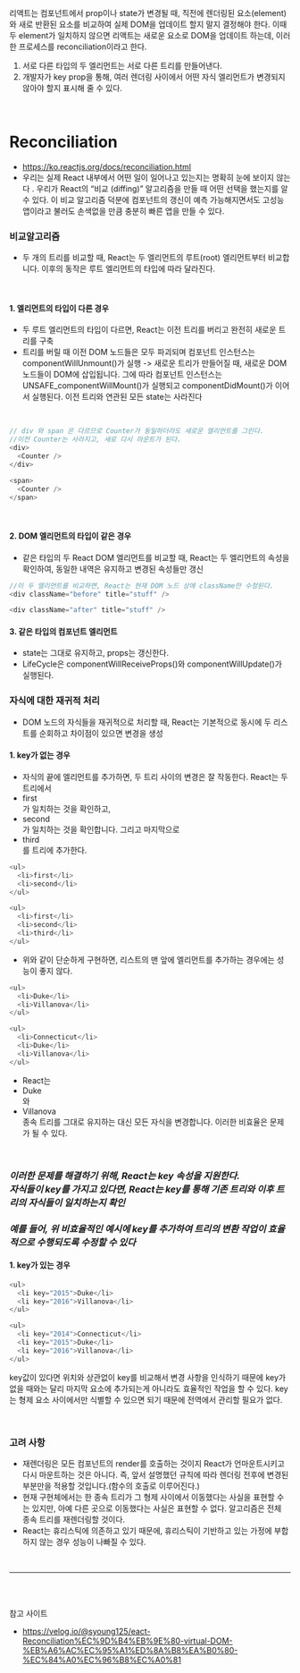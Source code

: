 리액트는 컴포넌트에서 prop이나 state가 변경될 때, 직전에 렌더링된 요소(element)와 새로 반환된 요소를 비교하여 실제 DOM을 업데이트 할지 말지 결정해야 한다. 이때 두 element가 일치하지 않으면 리액트는 새로운 요소로 DOM을 업데이트 하는데, 이러한 프로세스를 reconciliation이라고 한다.

1. 서로 다른 타입의 두 엘리먼트는 서로 다른 트리를 만들어낸다.
2. 개발자가 key prop을 통해, 여러 렌더링 사이에서 어떤 자식 엘리먼트가 변경되지 않아야 할지 표시해 줄 수 있다.

<br/>

# Reconciliation
- https://ko.reactjs.org/docs/reconciliation.html
- 우리는 실제 React 내부에서 어떤 일이 일어나고 있는지는 명확히 눈에 보이지 않는다 . 우리가 React의 “비교 (diffing)” 알고리즘을 만들 때 어떤 선택을 했는지를 알 수 있다. 이 비교 알고리즘 덕분에 컴포넌트의 갱신이 예측 가능해지면서도 고성능 앱이라고 불러도 손색없을 만큼 충분히 빠른 앱을 만들 수 있다.

### 비교알고리즘 
- 두 개의 트리를 비교할 때, React는 두 엘리먼트의 루트(root) 엘리먼트부터 비교합니다. 이후의 동작은 루트 엘리먼트의 타입에 따라 달라진다.

<br/>


#### 1. 엘리먼트의 타입이 다른 경우
- 두 루트 엘리먼트의 타입이 다르면, React는 이전 트리를 버리고 완전히 새로운 트리를 구축
- 트리를 버릴 때 이전 DOM 노드들은 모두 파괴되며  컴포넌트 인스턴스는 componentWillUnmount()가 실행 -> 새로운 트리가 만들어질 때, 새로운 DOM 노드들이 DOM에 삽입됩니다. 그에 따라 컴포넌트 인스턴스는 UNSAFE_componentWillMount()가 실행되고 componentDidMount()가 이어서 실행된다. 이전 트리와 연관된 모든 state는 사라진다

<br/>

```javascript
// div 와 span 은 다르므로 Counter가 동일하더라도 새로운 엘리먼트를 그린다. 
//이전 Counter는 사라지고, 새로 다시 마운트가 된다.
<div>
  <Counter />
</div>

<span>
  <Counter />
</span>
```
<br/>

#### 2. DOM 엘리먼트의 타입이 같은 경우
- 같은 타입의 두 React DOM 엘리먼트를 비교할 때, React는 두 엘리먼트의 속성을 확인하여, 동일한 내역은 유지하고 변경된 속성들만 갱신
```javascript
//이 두 엘리먼트를 비교하면, React는 현재 DOM 노드 상에 className만 수정된다.
<div className="before" title="stuff" />

<div className="after" title="stuff" />
```
#### 3. 같은 타입의 컴포넌트 엘리먼트
- state는 그대로 유지하고, props는 갱신한다.
- LifeCycle은 componentWillReceiveProps()와 componentWillUpdate()가 실행된다.

### 자식에 대한 재귀적 처리
- DOM 노드의 자식들을 재귀적으로 처리할 때, React는 기본적으로 동시에 두 리스트를 순회하고 차이점이 있으면 변경을 생성

#### 1. key가 없는 경우
- 자식의 끝에 엘리먼트를 추가하면, 두 트리 사이의 변경은 잘 작동한다.
React는 두 트리에서 <li>first</li>가 일치하는 것을 확인하고, <li>second</li>가 일치하는 것을 확인합니다. 그리고 마지막으로 <li>third</li>를 트리에 추가한다.

```javascript
<ul>
  <li>first</li>
  <li>second</li>
</ul>

<ul>
  <li>first</li>
  <li>second</li>
  <li>third</li>
</ul>
```
-  위와 같이 단순하게 구현하면, 리스트의 맨 앞에 엘리먼트를 추가하는 경우에는  성능이 좋지 않다.

```javascript
<ul>
  <li>Duke</li>
  <li>Villanova</li>
</ul>

<ul>
  <li>Connecticut</li>
  <li>Duke</li>
  <li>Villanova</li>
</ul>
```
- React는 <li>Duke</li>와 <li>Villanova</li> 종속 트리를 그대로 유지하는 대신 모든 자식을 변경합니다. 이러한 비효율은 문제가 될 수 있다.



<br/>

### <em>이러한 문제를 해결하기 위해, React는 key 속성을 지원한다.<br/> 자식들이 key를 가지고 있다면, React는 key를 통해 기존 트리와 이후 트리의 자식들이 일치하는지 확인
### 예를 들어, 위 비효율적인 예시에 key를 추가하여 트리의 변환 작업이 효율적으로 수행되도록 수정할 수 있다</em>


#### 1. key가 있는 경우

```javascript
<ul>
  <li key="2015">Duke</li>
  <li key="2016">Villanova</li>
</ul>

<ul>
  <li key="2014">Connecticut</li>
  <li key="2015">Duke</li>
  <li key="2016">Villanova</li>
</ul>
```
key값이 있다면 위치와 상관없이 key를 비교해서 변경 사항을 인식하기 때문에 key가 없을 때와는 달리 마지막 요소에 추가되는게 아니라도 효율적인 작업을 할 수 있다.
key는 형제 요소 사이에서만 식별할 수 있으면 되기 때문에 전역에서 관리할 필요가 없다.

<br/>

### 고려 사항
- 재렌더링은 모든 컴포넌트의 render를 호출하는 것이지 React가 언마운트시키고 다시 마운트하는 것은 아니다. 즉, 앞서 설명했던 규칙에 따라 렌더링 전후에 변경된 부분만을 적용할 것입니다.(함수의 호출로 이루어진다.)
- 현재 구현체에서는 한 종속 트리가 그 형제 사이에서 이동했다는 사실을 표현할 수는 있지만, 아예 다른 곳으로 이동했다는 사실은 표현할 수 없다. 알고리즘은 전체 종속 트리를 재렌더링할 것이다.
- React는 휴리스틱에 의존하고 있기 때문에, 휴리스틱이 기반하고 있는 가정에 부합하지 않는 경우 성능이 나빠질 수 있다.


<br/><hr/><br/><br/>

참고 사이트 
- https://velog.io/@syoung125/eact-Reconciliation%EC%9D%B4%EB%9E%80-virtual-DOM-%EB%A6%AC%EC%95%A1%ED%8A%B8%EA%B0%80-%EC%84%A0%EC%96%B8%EC%A0%81